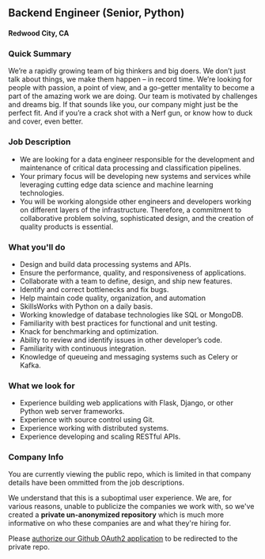 ## Backend Engineer (Senior, Python)
#### Redwood City, CA

### Quick Summary
We’re a rapidly growing team of big thinkers and big doers. We don’t just talk about things, we make them happen – in record time. We’re looking for people with passion, a point of view, and a go-getter mentality to become a part of the amazing work we are doing. Our team is motivated by challenges and dreams big. If that sounds like you, our company might just be the perfect fit. And if you’re a crack shot with a Nerf gun, or know how to duck and cover, even better.

### Job Description
+  We are looking for a data engineer responsible for the development and maintenance of critical data processing and classification pipelines. 
+ Your primary focus will be developing new systems and services while leveraging cutting edge data science and machine learning technologies. 
+ You will be working alongside other engineers and developers working on different layers of the infrastructure. Therefore, a commitment to collaborative problem solving, sophisticated design, and the creation of quality products is essential.

### What you'll do
+ Design and build data processing systems and APIs.
+ Ensure the performance, quality, and responsiveness of applications.
+ Collaborate with a team to define, design, and ship new features.
+ Identify and correct bottlenecks and fix bugs.
+ Help maintain code quality, organization, and automation
+ SkillsWorks with Python on a daily basis.
+ Working knowledge of database technologies like SQL or MongoDB.
+ Familiarity with best practices for functional and unit testing.
+ Knack for benchmarking and optimization.
+ Ability to review and identify issues in other developer’s code.
+ Familiarity with continuous integration.
+ Knowledge of queueing and messaging systems such as Celery or Kafka.

### What we look for
+ Experience building web applications with Flask, Django, or other Python web server frameworks. 
+ Experience with source control using Git.
+ Experience working with distributed systems.
+ Experience developing and scaling RESTful APIs.


### Company Info
You are currently viewing the public repo, which is limited in that company details have been ommitted from the job descriptions.  
    
We understand that this is a suboptimal user experience.  We are, for various reasons, unable to publicize the companies we work with, so we've
created a **private un-anonymized repository** which is much more informative on who these companies are and what they're hiring for.  
    
Please [authorize our Github OAuth2 application](https://letsrockit.co/users/auth/github?job_id=qmfuam8-backend-engineer-senior-python) to be redirected to the private repo.
